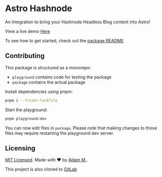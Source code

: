 # Astro Hashnode

An Integration to bring your Hashnode Headless Blog content into Astro!

View a live demo [Here](https://astro-hashnode-playground.vercel.app/)

To see how to get started, check out the [package README](./package/README.md)

## Contributing

This package is structured as a monorepo:

- `playground` contains code for testing the package
- `package` contains the actual package

Install dependencies using pnpm: 

```bash
pnpm i --frozen-lockfile
```

Start the playground:

```bash
pnpm playground:dev
```

You can now edit files in `package`. Please note that making changes to those files may require restarting the playground dev server.

## Licensing

[MIT Licensed](./LICENSE). Made with ❤️ by [Adam M.](https://github.com/adammatthiesen).

This project is also cloned to [GitLab](https://gitlab.com/matthiesenxyz/astro-hashnode)